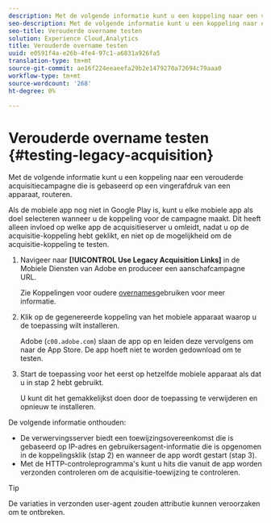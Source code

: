 ```yaml
---
description: Met de volgende informatie kunt u een koppeling naar een verouderde acquisitiecampagne die is gebaseerd op een vingerafdruk van een apparaat, routeren.
seo-description: Met de volgende informatie kunt u een koppeling naar een verouderde acquisitiecampagne die is gebaseerd op een vingerafdruk van een apparaat, routeren.
seo-title: Verouderde overname testen
solution: Experience Cloud,Analytics
title: Verouderde overname testen
uuid: e0591f4a-e26b-4fe4-97c1-a6831a926fa5
translation-type: tm+mt
source-git-commit: ae16f224eeaeefa29b2e1479270a72694c79aaa0
workflow-type: tm+mt
source-wordcount: '268'
ht-degree: 0%

---
```



# Verouderde overname testen {#testing-legacy-acquisition}

Met de volgende informatie kunt u een koppeling naar een verouderde acquisitiecampagne die is gebaseerd op een vingerafdruk van een apparaat, routeren.

Als de mobiele app nog niet in Google Play is, kunt u elke mobiele app als doel selecteren wanneer u de koppeling voor de campagne maakt. Dit heeft alleen invloed op welke app de acquisitieserver u omleidt, nadat u op de acquisitie-koppeling hebt geklikt, en niet op de mogelijkheid om de acquisitie-koppeling te testen.

1. Navigeer naar **[!UICONTROL Use Legacy Acquisition Links]** in de Mobiele Diensten van Adobe en produceer een aanschafcampagne URL.

   Zie Koppelingen voor oudere [overnames](/help/using/acquisition-main/c-marketing-links-builder/t-create-edit-adobe-links/c-use-legacy-acquisition-links/c-use-legacy-acquisition-links.md)gebruiken voor meer informatie.

1. Klik op de gegenereerde koppeling van het mobiele apparaat waarop u de toepassing wilt installeren.

   Adobe (`c00.adobe.com`) slaan de app op en leiden deze vervolgens om naar de App Store. De app hoeft niet te worden gedownload om te testen.

1. Start de toepassing voor het eerst op hetzelfde mobiele apparaat als dat u in stap 2 hebt gebruikt.

   U kunt dit het gemakkelijkst doen door de toepassing te verwijderen en opnieuw te installeren.

De volgende informatie onthouden:

* De verwervingsserver biedt een toewijzingsovereenkomst die is gebaseerd op IP-adres en gebruikersagent-informatie die is opgenomen in de koppelingsklik (stap 2) en wanneer de app wordt gestart (stap 3).
* Met de HTTP-controleprogramma&#39;s kunt u hits die vanuit de app worden verzonden controleren om de acquisitie-toewijzing te controleren.

>[!TIP]
>
>De variaties in verzonden user-agent zouden attributie kunnen veroorzaken om te ontbreken.
